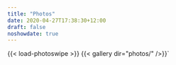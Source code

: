 ```yaml
---
title: "Photos"
date: 2020-04-27T17:38:30+12:00
draft: false
noshowdate: true
---
```

{{< load-photoswipe >}}
{{< gallery dir="photos/" />}}`